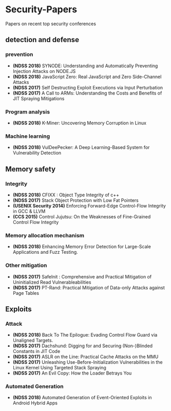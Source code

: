 # Security-Papers

Papers on recent top security conferences

## detection and defense

### prevention

* **(NDSS 2018)** SYNODE: Understanding and Automatically Preventing Injection Attacks on NODE.JS
* **(NDSS 2018)** JavaScript Zero: Real JavaScript and Zero Side-Channel Attacks
* **(NDSS 2017)** Self Destructing Exploit Executions via Input Perturbation
* **(NDSS 2017)** A Call to ARMs: Understanding the Costs and Benefits of JIT Spraying Mitigations

### Program analysis

* **(NDSS 2018)** K-Miner: Uncovering Memory Corruption in Linux

### Machine learning

* **(NDSS 2018)** VulDeePecker: A Deep Learning-Based System for Vulnerability Detection

## Memory safety

### Integrity

* **(NDSS 2018)** CFIXX : Object Type Integrity of c++
* **(NDSS 2017)** Stack Object Protection with Low Fat Pointers
* **(USENIX Security 2014)** Enforcing Forward-Edge Control-Flow Integrity in GCC & LLVM
* **(CCS 2015)** Control Jujutsu: On the Weaknesses of Fine-Grained Control Flow Integrity

### Memory allocation mechanism

* **(NDSS 2018)** Enhancing Memory Error Detection for Large-Scale Applications and Fuzz Testing.

### Other mitigation

* **(NDSS 2017)** SafeInit : Comprehensive and Practical Mitigation of Uninitialized Read Vulnerableabilities
* **(NDSS 2017)** PT-Rand: Practical Mitigation of Data-only Attacks against Page Tables

## Exploits

### Attack

* **(NDSS 2018)** Back To The Epilogue: Evading Control Flow Guard via Unaligned Targets.
* **(NDSS 2017)** Dachshund: Digging for and Securing (Non-)Blinded Constants in JIT Code
* **(NDSS 2017)** ASLR on the Line: Practical Cache Attacks on the MMU
* **(NDSS 2017)** Unleashing Use-Before-Initialization Vulnerabilities in the Linux Kernel Using Targeted Stack Spraying
* **(NDSS 2017)** An Evil Copy: How the Loader Betrays You

### Automated Generation

* **(NDSS 2018)** Automated Generation of Event-Oriented Exploits in Android Hybrid Apps
